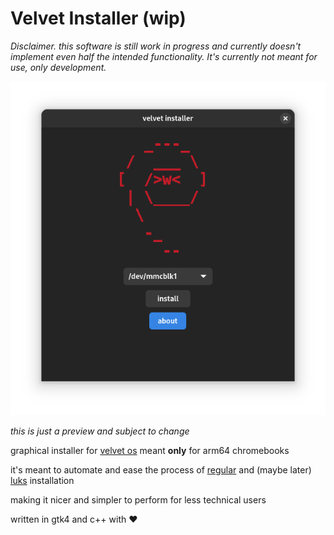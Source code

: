 # Velvet Installer (wip)

_Disclaimer. this software is still work in progress and currently doesn't implement even half the intended functionality. It's currently not meant for use, only development._

![preview](./preview.png)

_this is just a preview and subject to change_

graphical installer for [velvet os](https://github.com/hexdump0815/imagebuilder) meant **only** for arm64 chromebooks

it's meant to automate and ease the process of [regular](https://github.com/hexdump0815/imagebuilder/blob/main/doc/chromebooks/installation/basic-installation.md) and (maybe later) [luks](https://github.com/hexdump0815/imagebuilder/blob/main/doc/chromebooks/installation/luks-installation.md) installation

making it nicer and simpler to perform for less technical users

written in gtk4 and c++ with ❤️